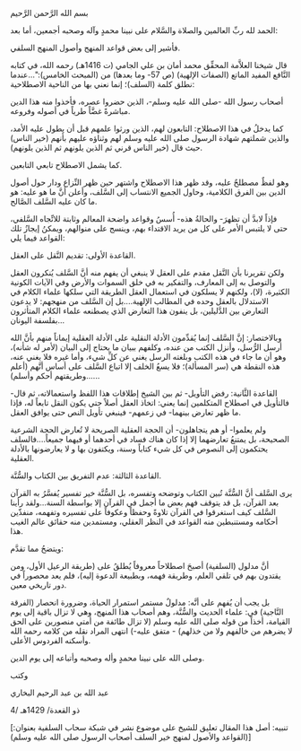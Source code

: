 بسم الله الرَّحمن الرَّحيم

الحمد لله ربِّ العالمين والصلاة والسَّلام على نبينا محمدٍ وآله وصحبه أجمعين، أما بعد:

فأشير إلى بعض قواعد المنهج وأصول المنهج السلفي.

قال شيخنا العلاَّمة المحقِّق محمد أمان بن علي الجامي (ت 1416هـ) رحمه الله، في كتابه النَّافع المفيد الماتع (الصفات الإلهية) (ص 57- وما بعدها) من (المبحث الخامس):"...عندما نطلق كلمة (السلف)؛ إنما نعني بها من الناحية الاصطلاحية:

أصحاب رسول الله -صلى الله عليه وسلم-، الذين حضروا عصره، فأخذوا منه هذا الدين مباشرةً غضَّاً طرياً في أصوله وفروعه.

كما يدخلُ في هذا الاصطلاح: التابعون لهم، الذين ورثوا علمهم قبل أن يطول عليه الأمد، والذين شملتهم شهادة الرسول صلى الله عليه وسلم لهم وثناؤه عليهم بأنهم (خير الناس) حيث قال (خير الناس قرني ثم الذين يلونهم ثم الذين يلونهم).

كما يشمل الاصطلاح تابعي التابعين.

وهو لفظٌ مصطلحٌ عليه، وقد ظهر هذا الاصطلاح واشتهر حين ظهر النِّزاع ودار حول أصول الدين بين الفرق الكلامية، وحاول الجميع الانتساب إلى السَّلف، وأعلن أنَّ ما هو عليه: هو ما كان عليه السَّلف الصَّالح.

فإذاً لابدَّ أن تظهرَ- والحالةُ هذه- أُسسُ وقواعد واضحة المعالم وثابتة للاتِّجاه السَّلفي، حتى لا يلتبس الأمر على كل من يريد الاقتداء بهم، وينسج على منوالهم، ويمكنُ إيجازُ تلك القواعد فيما يلي:

القاعدة الأولى: تقديم النَّقل على العقل.

ولكن تقريرنا بأن النَّقل مقدم على العقل لا ينبغي أن يفهم منه أنَّ السَّلف يُنكرون العقل والتوصل به إلى المعارف، والتفكير به في خلق السموات والأرض وفي الآيات الكونية الكثيرة، (لا)، ولكنهم لا يسلكون في استعمال العقل الطريقة التي سلكها علماء الكلام في الاستدلال بالعقل وحده في المطالب الإلهية....بل إن السَّلف من منهجهم: لا يدعون التعارض بين الدَّليلين، بل ينفون هذا التعارض الذي يصطنعه علماء الكلام المتأثرون بفلسفة اليونان...

وبالاختصار: إنَّ السَّلف إنما يُقدِّمون الأدلة النقلية على الأدلة العقلية إيماناً منهم بأنَّ الله أرسل الرُّسل، وأنزل الكتب من عنده، وكلفهم ببيان ما يحتاج إلى البيان (لأمر له شأنه)، وهو أن ما جاء في هذه الكتب وبلغته الرسل يغني عن كلِّ شيء، وأما غيره فلا يغني عنه، هذه النقطة هي (سر المسألة)؛ فلا يسعُ الخلف إلا اتباع السَّلف على أساس أنَّهم (أعلم وطريقتهم أحكم وأسلم)......

القاعدة الثَّانية: رفض التأويل- ثم بين الشيخ إطلاقات هذا اللفظ واستعمالاته، ثم قال- فالتأويل في اصطلاح المتكلمين إنما يعني: اتخاذ العقل أصلاً حتي يكون النقل تابعاً له، فإذا ما ظهر تعارض بينهما- في زعمهم- فينبغي تأويل النص حتى يوافق العقل.

ولم يعلموا- أو هم يتجاهلون- أن الحجة العقلية الصريحة لا تُعارض الحجة الشرعية الصحيحة، بل يمتنعُ تعارضهما إلا إذا كان هناك فساد في أحدهما أو فيهما جميعاً....فالسلف يحتكمون إلى النصوص في كل شيء كتاباً وسنة، ويكتفون بها و لا يعارضونها بالأدلة العقلية.

القاعدة الثالثة: عدم التفريق بين الكتاب والسُّنَّة.

يرى السَّلف أنَّ السُّنَّة تُبين الكتاب وتوضحه وتفسره، بل السُّنَّة خير تفسير يُفسَّرُ به القرآن بعد القرآن، بل قد يتوقف فهم بعض ما أجمل في القرآن إلا بواسطة السنة...ولقد رأينا السَّلف كيف استغرقوا في القرآن تلاوةً وحفظاً وعكوفاً على تفسيره وتفهمه، منفذّين أحكامه ومستنبطين منه القواعد في النظر العقلي، ومستمدين منه حقائق عالم الغيب هذا.

ويتضحُ مما تقدَّم:

أنَّ مدلول (السلفية) أصبحَ اصطلاحاً معروفاً يُطلقُ على (طريقة الرعيل الأول، ومن يقتدون بهم في تلقي العلم، وطريقة فهمه، وبطبيعة الدعوة إليه)، فلم يعد محصوراً في دور تاريخي معين.

بل يجب أن يُفهم على أنَّه: مدلولٌ مستمر استمرار الحياة، وضرورة انحصار (الفرقة النَّاجية) في: علماء الحديث والسُّنَّة، وهم أصحاب هذا المنهج، وهي لا تزال باقية إلى يوم القيامة، أخذاً من قوله صلى الله عليه وسلم (لا تزال طائفة من أمتي منصورين على الحق لا يضرهم من خالفهم ولا من خذلهم) - متفق عليه-) انتهى المراد نقله من كلامه رحمه الله وأسكنه الفردوس الأعلى.

وصلى الله على نبينا محمدٍ وأله وصحبه وأتباعه إلى يوم الدين.

وكتب

عبد الله بن عبد الرحيم البخاري

4/ ذو القعدة/ 1429هـ

[تنبيه: أصل هذا المقال تعليق للشيخ على موضوع نشر في شبكة سحاب السلفية بعنوان: (القواعد والأصول لمنهج خير السلف أصحاب الرسول صلى الله عليه وسلم)]
